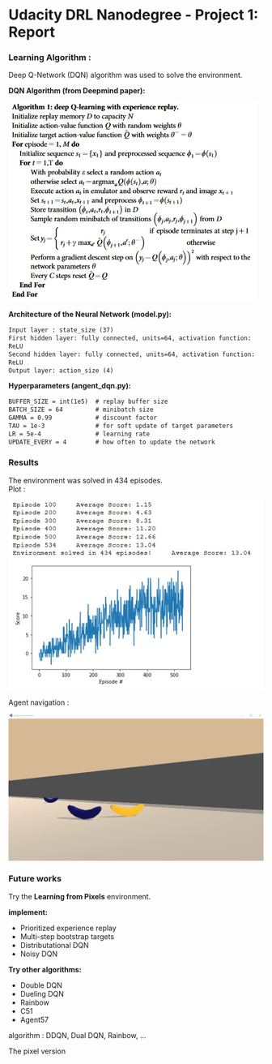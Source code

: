 [//]: # (Image References)

[image1]: https://user-images.githubusercontent.com/10624937/42135619-d90f2f28-7d12-11e8-8823-82b970a54d7e.gif "Trained Agent"

# Udacity DRL Nanodegree - Project 1: Report

### Learning Algorithm :

Deep Q-Network (DQN) algorithm was used to solve the environment.  

**DQN Algorithm (from Deepmind paper):**

![algo](images/Algo1.jpg)

**Architecture of the Neural Network (model.py):**
  
```
Input layer : state_size (37)  
First hidden layer: fully connected, units=64, activation function: ReLU  
Second hidden layer: fully connected, units=64, activation function: ReLU  
Output layer: action_size (4)  
```

**Hyperparameters (angent_dqn.py):**  

```
BUFFER_SIZE = int(1e5)  # replay buffer size  
BATCH_SIZE = 64         # minibatch size  
GAMMA = 0.99            # discount factor  
TAU = 1e-3              # for soft update of target parameters  
LR = 5e-4               # learning rate   
UPDATE_EVERY = 4        # how often to update the network 
```

### Results

The environment was solved in 434 episodes.  
Plot :  
    
![plot](images/plot_nav.jpg)
  
Agent navigation :  
    
![nav](images/banana_collector.gif)

### Future works

Try the **Learning from Pixels** environment.

**implement:**  
  
* Prioritized experience replay  
*  Multi-step bootstrap targets  
* Distributational DQN  
* Noisy DQN  

**Try other algorithms:**  
  
* Double DQN  
* Dueling DQN  
* Rainbow  
* C51  
* Agent57  




algorithm : DDQN, Dual DQN, Rainbow, ...

The pixel version   


